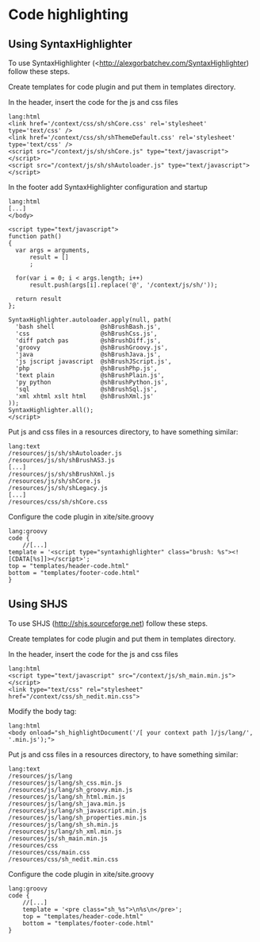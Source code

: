 
Code highlighting
=================

Using SyntaxHighlighter
-----------------------

To use SyntaxHighlighter (<http://alexgorbatchev.com/SyntaxHighlighter) follow these steps.

Create templates for code plugin and put them in templates directory.

In the header, insert the code for the js and css files

    lang:html
    <link href='/context/css/sh/shCore.css' rel='stylesheet' type='text/css' />
    <link href='/context/css/sh/shThemeDefault.css' rel='stylesheet' type='text/css' />
    <script src="/context/js/sh/shCore.js" type="text/javascript"></script>
    <script src="/context/js/sh/shAutoloader.js" type="text/javascript"></script>

In the footer add SyntaxHighlighter configuration and startup

    lang:html
    [...]
    </body>
    
    <script type="text/javascript">
    function path()
    {
      var args = arguments,
          result = []
          ;
           
      for(var i = 0; i < args.length; i++)
          result.push(args[i].replace('@', '/context/js/sh/'));
           
      return result
    };
     
    SyntaxHighlighter.autoloader.apply(null, path(
      'bash shell             @shBrushBash.js',
      'css                    @shBrushCss.js',
      'diff patch pas         @shBrushDiff.js',
      'groovy                 @shBrushGroovy.js',
      'java                   @shBrushJava.js',
      'js jscript javascript  @shBrushJScript.js',
      'php                    @shBrushPhp.js',
      'text plain             @shBrushPlain.js',
      'py python              @shBrushPython.js',
      'sql                    @shBrushSql.js',
      'xml xhtml xslt html    @shBrushXml.js'
    ));
    SyntaxHighlighter.all();
    </script>

    
Put js and css files in a resources directory, to have something similar:

    lang:text
    /resources/js/sh/shAutoloader.js
    /resources/js/sh/shBrushAS3.js
    [...]
    /resources/js/sh/shBrushXml.js
    /resources/js/sh/shCore.js
    /resources/js/sh/shLegacy.js
    [...]
    /resources/css/sh/shCore.css


Configure the code plugin in xite/site.groovy

    lang:groovy
    code {
        //[...]
    template = '<script type="syntaxhighlighter" class="brush: %s"><![CDATA[%s]]></script>';
    top = "templates/header-code.html"
    bottom = "templates/footer-code.html"
    }



Using SHJS
----------

To use SHJS (<http://shjs.sourceforge.net>) follow these steps.

Create templates for code plugin and put them in templates directory.

In the header, insert the code for the js and css files

    lang:html
    <script type="text/javascript" src="/context/js/sh_main.min.js"></script>
    <link type="text/css" rel="stylesheet" href="/context/css/sh_nedit.min.css">

Modify the body tag:

    lang:html
    <body onload="sh_highlightDocument('/[ your context path ]/js/lang/', '.min.js');">
    
Put js and css files in a resources directory, to have something similar:

    lang:text
    /resources/js/lang
    /resources/js/lang/sh_css.min.js
    /resources/js/lang/sh_groovy.min.js
    /resources/js/lang/sh_html.min.js
    /resources/js/lang/sh_java.min.js
    /resources/js/lang/sh_javascript.min.js
    /resources/js/lang/sh_properties.min.js
    /resources/js/lang/sh_sh.min.js
    /resources/js/lang/sh_xml.min.js
    /resources/js/sh_main.min.js
    /resources/css
    /resources/css/main.css
    /resources/css/sh_nedit.min.css

Configure the code plugin in xite/site.groovy

    lang:groovy
    code {
        //[...]
        template = '<pre class="sh_%s">\n%s\n</pre>';
        top = "templates/header-code.html"
        bottom = "templates/footer-code.html"
    }


